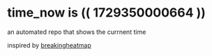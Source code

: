 # time_now is (( 1729350000664 ))

an automated repo that shows the currnent time

inspired by [breakingheatmap](https://github.com/breakingheatmap/breakingheatmap)